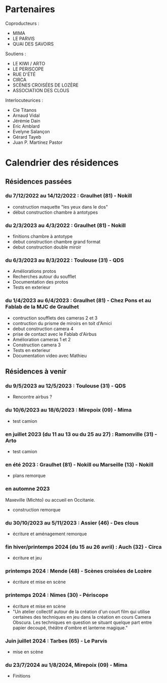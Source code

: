 # Partenaires

Coproducteurs :

- MIMA
- LE PARVIS
- QUAI DES SAVOIRS

Soutiens :

- LE KIWI / ARTO
- LE PERISCOPE
- RUE D'ÉTÉ
- CIRCA
- SCÈNES CROISÉES DE LOZÈRE
- ASSOCIATION DES CLOUS

Interlocuteurices :

- Cie Titanos
- Arnaud Vidal
- Jérémie Dain
- Eric Amblard
- Evelyne Salançon
- Gérard Tayeb
- Juan P. Martínez Pastor 


# Calendrier des résidences

## Résidences passées

### du 7/12/2022 au 14/12/2022 : Graulhet (81) - Nokill
- construction maquette "les yeux dans le dos"
- début construction chambre à antotypes

### du 2/3/2023 au 4/3/2022 : Graulhet (81) - Nokill
- finitions chambre à antotype
- debut construction chambre grand format
- debut construction double miroir

### du 6/3/2023 au 8/3/2022 : Toulouse (31) - QDS
- Améliorations protos
- Recherches autour du soufflet
- Documentation des protos
- Tests en exterieur


### du 1/4/2023 au 6/4/2023 : Graulhet (81) - Chez Pons et au Fablab de la MJC de Graulhet

- contruction soufflets des cameras 2 et 3
- contruction du prisme de miroirs en toit d'Amici
- debut construction camera 4
- prise de contact avec le Fablab d'Airbus 
- Amélioration cameras 1 et 2
- Construction camera 3
- Tests en exterieur
- Documentation video avec Mathieu

## Résidences à venir


### du 9/5/2023 au 12/5/2023 : Toulouse (31) - QDS
- Rencontre airbus ?

### du 10/6/2023 au 18/6/2023 : Mirepoix (09) - Mima
- test camion

### en juillet 2023 (du 11 au 13 ou du 25 au 27) : Ramonville (31) - Arto
- test camion

### en été 2023 : Graulhet (81) - Nokill ou Marseille (13) - Nokill
- plans remorque 

### en automne 2023
Maxeville (Michto) ou accueil en Occitanie. 
- construction remorque

### du 30/10/2023 au 5/11/2023 : Assier (46) - Des clous
- écriture et aménagement remorque

### fin hiver/printemps 2024 (du 15 au 26 avril) : Auch (32) - Circa
- écriture et jeu

### printemps 2024 : Mende (48) - Scènes croisées de Lozère
- écriture et mise en scène

### printemps 2024 : Nimes (30) - Périscope
- écriture et mise en scène
- "Un atelier collectif autour de la création d'un court film qui utilise certaines des techniques en jeu dans la création en cours Camera Obscura. Les techniques en question se situant quelque part entre papier decoupé, théâtre d'ombre et lanterne magique."
### Juin juillet 2024 : Tarbes (65) - Le Parvis
- mise en scène

### du 23/7/2024 au 1/8/2024, Mirepoix (09) - Mima
- Finitions
